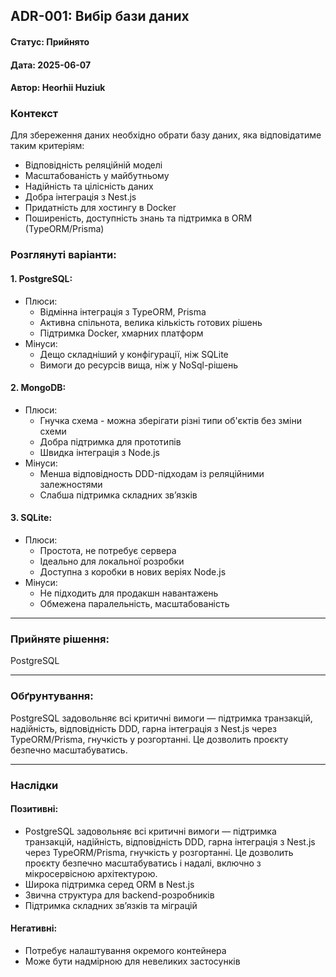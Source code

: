 ## ADR-001: Вибір бази даних

#### Статус: Прийнято
#### Дата: 2025-06-07
#### Автор: Heorhii Huziuk

### Контекст
Для збереження даних необхідно обрати базу даних, яка відповідатиме таким критеріям:
* Відповідність реляційній моделі
* Масштабованість у майбутньому
* Надійність та цілісність даних
* Добра інтеграція з Nest.js
* Придатність для хостингу в Docker
* Поширеність, доступність знань та підтримка в ORM (TypeORM/Prisma)

### Розглянуті варіанти:

#### 1. PostgreSQL:
* Плюси: 
    - Відмінна інтеграція з TypeORM, Prisma
    - Активна спільнота, велика кількість готових рішень
    - Підтримка Docker, хмарних платформ
* Мінуси: 
    - Дещо складніший у конфігурації, ніж SQLite
    - Вимоги до ресурсів вища, ніж у NoSql-рішень


#### 2. MongoDB:
* Плюси: 
    - Гнучка схема - можна зберігати різні типи об'єктів без зміни схеми
    - Добра підтримка для прототипів
    - Швидка інтеграція з Node.js
* Мінуси: 
    - Менша відповідность DDD-підходам із реляційними залежностями
    - Слабша підтримка складних зв’язків

#### 3. SQLite:
* Плюси: 
    - Простота, не потребує сервера
    - Ідеально для локальної розробки
    - Доступна з коробки в нових веріях Node.js
* Мінуси: 
    - Не підходить для продакшн навантажень
    - Обмежена паралельність, масштабованість

---

### Прийняте рішення:

PostgreSQL

---

### Обґрунтування:
PostgreSQL задовольняє всі критичні вимоги — підтримка транзакцій, надійність, відповідність DDD, гарна інтеграція з Nest.js через TypeORM/Prisma, гнучкість у розгортанні. Це дозволить проєкту безпечно масштабуватись. 

---

### Наслідки

#### Позитивні: 
* PostgreSQL задовольняє всі критичні вимоги — підтримка транзакцій, надійність, відповідність DDD, гарна інтеграція з Nest.js через TypeORM/Prisma, гнучкість у розгортанні. Це дозволить проєкту безпечно масштабуватись і надалі, включно з мікросервісною архітектурою.
* Широка підтримка серед ORM в Nest.js
* Звична структура для backend-розробників
* Підтримка складних зв’язків та міграцій

#### Негативні: 
* Потребує налаштування окремого контейнера
* Може бути надмірною для невеликих застосунків
